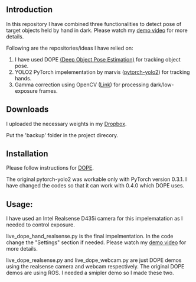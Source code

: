 ## Introduction
In this repository I have combined three functionalities to detect pose of target objects held by hand in dark.
Please watch my [demo video](https://youtu.be/XwVy5sZZxG8) for more details.

Following are the repositories/ideas I have relied on:
1. I have used DOPE [(Deep Object Pose Estimation)](https://github.com/NVlabs/Deep_Object_Pose) for tracking object pose. 
2. YOLO2 PyTorch impelementation by marvis ([pytorch-yolo2](https://github.com/marvis/pytorch-yolo2)) for tracking hands.
3. Gamma correction using OpenCV ([Link](https://www.pyimagesearch.com/2015/10/05/opencv-gamma-correction/)) for processing
dark/low-exposure frames.

## Downloads
I uploaded the necessary weights in my [Dropbox](https://www.dropbox.com/sh/hv44h3v1zc21a2q/AADSNSIWrtf__8yKpqZnEUC4a?dl=0).

Put the 'backup' folder in the project direcory. 

## Installation
Please follow instructions for [DOPE](https://github.com/NVlabs/Deep_Object_Pose).

The original pytorch-yolo2 was workable only with PyTorch version 0.3.1.
I have changed the codes so that it can work with 0.4.0 which DOPE uses. 

## Usage:
I have used an Intel Realsense D435i camera for this impelematation as I needed to control exposure.

live_dope_hand_realsense.py is the final impelmentation. In the code change the "Settings" section if needed.
Please watch my [demo video](https://youtu.be/XwVy5sZZxG8) for more details.

live_dope_realsense.py and live_dope_webcam.py are just DOPE demos using the realsense camera and webcam respectively.
The original DOPE demos are using ROS. I needed a smipler demo so I made these two.




